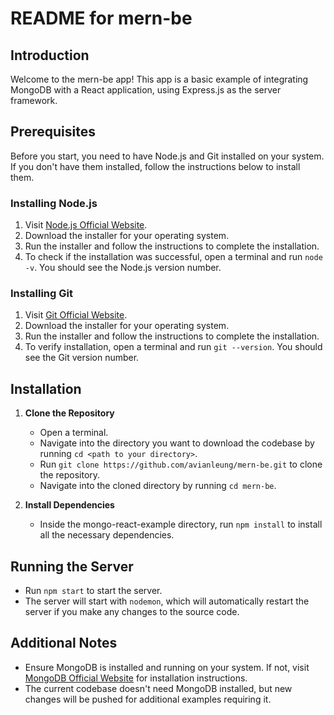 # README for mern-be

## Introduction
Welcome to the mern-be app! This app is a basic example of integrating MongoDB with a React application, using Express.js as the server framework.

## Prerequisites
Before you start, you need to have Node.js and Git installed on your system. If you don't have them installed, follow the instructions below to install them.

### Installing Node.js
1. Visit [Node.js Official Website](https://nodejs.org/).
2. Download the installer for your operating system.
3. Run the installer and follow the instructions to complete the installation.
4. To check if the installation was successful, open a terminal and run `node -v`. You should see the Node.js version number.

### Installing Git
1. Visit [Git Official Website](https://git-scm.com/).
2. Download the installer for your operating system.
3. Run the installer and follow the instructions to complete the installation.
4. To verify installation, open a terminal and run `git --version`. You should see the Git version number.

## Installation
1. **Clone the Repository**
   - Open a terminal.
   - Navigate into the directory you want to download the codebase by running `cd <path to your directory>`.
   - Run `git clone https://github.com/avianleung/mern-be.git` to clone the repository.
   - Navigate into the cloned directory by running `cd mern-be`.

2. **Install Dependencies**
   - Inside the mongo-react-example directory, run `npm install` to install all the necessary dependencies.

## Running the Server
- Run `npm start` to start the server.
- The server will start with `nodemon`, which will automatically restart the server if you make any changes to the source code.

## Additional Notes
- Ensure MongoDB is installed and running on your system. If not, visit [MongoDB Official Website](https://www.mongodb.com/) for installation instructions.
- The current codebase doesn't need MongoDB installed, but new changes will be pushed for additional examples requiring it.

